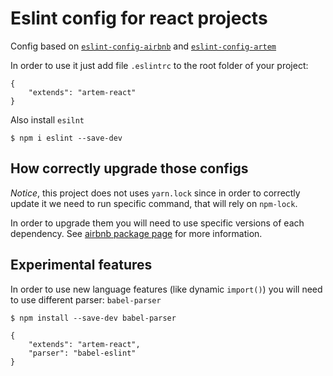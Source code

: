 # Eslint config for react projects

Config based on [`eslint-config-airbnb`](https://www.npmjs.com/package/eslint-config-airbnb) and [`eslint-config-artem`](https://www.npmjs.com/package/eslint-config-artem)

In order to use it just add file `.eslintrc` to the root folder of your project:

```
{
    "extends": "artem-react"
}
```

Also install `esilnt`

```
$ npm i eslint --save-dev
```

## How correctly upgrade those configs

*Notice*, this project does not uses `yarn.lock` since in order to correctly update it we need to run specific command,
that will rely on `npm-lock`.

In order to upgrade them you will need to use specific versions of each dependency.
See [airbnb package page](https://www.npmjs.com/package/eslint-config-airbnb) for more information.

## Experimental features
In order to use new language features (like dynamic `import()`) you will need to use different parser: `babel-parser`

```
$ npm install --save-dev babel-parser
```

```
{
    "extends": "artem-react",
    "parser": "babel-eslint"
}
```
